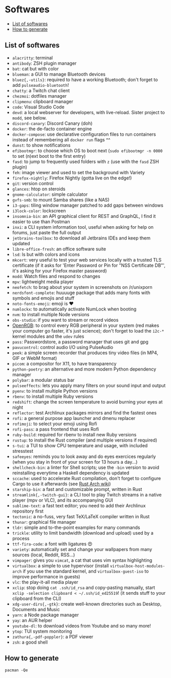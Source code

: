 # Softwares

<!-- toc -->

- [List of softwares](#list-of-softwares)
- [How to generate](#how-to-generate)

<!-- tocstop -->

## List of softwares

- `alacritty`: terminal
- `antibody`: ZSH plugin manager
- `bat`: cat but with color
- `blueman`: a GUI to manage Bluetooth devices
- `bluez{,-utils}`: required to have a working Bluetooth; don't forget to add `pulseaudio-bluetooth`!
- `chatty`: a Twitch chat client
- `chezmoi`: dotfiles manager
- `clipmenu`: clipboard manager
- `code`: Visual Studio Code
- `devd`: a local webserver for developers, with live-reload. Sister project to `modd`, see below.
- `discord-canary`: Discord Canary (doh)
- `docker`: the de-facto container engine
- `docker-compose`: use declarative configuration files to run containers instead of remembering all `docker run` flags ^^
- `dunst`: to show notifications
- `efibootmgr`: to choose which OS to boot next (`sudo efibootmgr -n 0000` to set (n)ext boot to the first entry)
- `fasd`: to jump to frequently used folders with `z` (use with the `fasd` ZSH plugin)
- `feh`: image viewer and used to set the background with Variety
- `firefox-nightly`: Firefox Nightly (gotta live on the edge!)
- `git`: version control
- `glances`: htop on steroids
- `gnome-calculator`: simple calculator
- `gvfs-smb`: to mount Samba shares (like a NAS)
- `i3-gaps`: tiling window manager patched to add gaps between windows
- `i3lock-color`: lockscreen
- `insomnia-bin`: an API graphical client for REST and GraphQL, I find it easier to use than Postman
- `inxi`: a CLI system information tool, useful when asking for help on forums, just paste the full output
- `jetbrains-toolbox`: to download all Jetbrains IDEs and keep them updated
- `libre-office-fresh`: an office software suite
- `lsd`: ls but with colors and icons
- `mkcert`: very useful to test your web services locally with a trusted TLS certificate (if it asks for 'Enter Password or Pin for "NSS Certificate DB"', it's asking for your Firefox master password)
- `modd`: Watch files and respond to changes
- `mpv`: lightweight media player
- `neofetch`: to brag about your system in screenshots on /r/unixporn
- `nerdsfont-complete`: huuuuge package that adds many fonts with symbols and emojis and stuff
- `noto-fonts-emoji`: emoji is ❤️
- `numlockx`: to automatically activate NumLock when booting
- `nvm`: to install multiple Node versions
- `obs-studio`: if you want to stream or record videos
- [OpenRGB](https://gitlab.com/CalcProgrammer1/OpenRGB): to control every RGB peripheral in your system (red makes your computer go faster, it's just science); don't forget to load the `i2c-*` kernel modules and the `udev` rules
- `pass`: Passwordstore, a password manager that uses git and gpg
- `pavucontrol`: control audio I/O using PulseAudio
- `peek`: a simple screen recorder that produces tiny video files (in MP4, GIF or WebM format)
- `picom`: a compositor for X11, to have transparency
- `python-poetry`: an alternative and more modern Python dependency manager
- `polybar`: a modular status bar
- `pulseeffects`: lets you apply many filters on your sound input and output
- `pyenv`: to install multiple Python versions
- `rbenv`: to install multiple Ruby versions
- `redshift`: change the screen temperature to avoid burning your eyes at night
- `reflector`: test Archlinux packages mirrors and find the fastest ones
- `rofi`: a general purpose app launcher and dmenu replacer
- `rofimoji`: to select your emoji using Rofi
- `rofi-pass`: a pass frontend that uses Rofi
- `ruby-build`: required for rbenv to install new Ruby versions
- `rustup`: to install the Rust compiler (and multiple versions if required)
- `s-tui`: a TUI to show CPU temperature and usage, with included stresstest
- `safeeyes`: reminds you to look away and do eyes exercices regularly (when you stay in front of your screen for 13 hours a day...)
- `shellcheck-bin`: a linter for Shell scripts; use the `-bin` version to avoid reinstalling everytime a Haskell dependency is updated
- `sccache`: used to accelerate Rust compilation, don't forget to configure Cargo to use it afterwards (see [Rust Arch wiki](https://wiki.archlinux.org/index.php/Rust#sccache))
- `starship-bin`: a fast and customizable prompt, written in Rust
- `streamlink{,-twitch-gui}`: a CLI tool to play Twitch streams in a native player (mpv or VLC), and its accompanying GUI
- `sublime-text`: a fast text editor; you need to add their Archlinux repository first
- `tectonic`: a no-fuss, very fast TeX/LaTeX compiler written in Rust
- `thunar`: graphical file manager
- `tldr`: simple and to-the-point examples for many commands
- `trickle`: utility to limit bandwidth (download and upload) used by a process
- `ttf-fira-code`: a font with ligatures 😍
- `variety`: automatically set and change your wallpapers from many sources (local, Reddit, RSS...)
- `vimpager`: gives you `vimcat`, a cat that uses vim syntax highlighting
- `virtualbox`: a simple to use hypervisor (install `virtualbox-host-modules-arch` if you use the standard kernel, and `virtualbox-guest-iso` to improve performance in guests)
- `vlc`: the play-it-all media player
- `xclip`: stop doing `cat .ssh/id_rsa` and copy-pasting manually, start `xclip -selection clipboard < ~/.ssh/id_ed25519`! (it sends stuff to your clipboard from the CLI)
- `xdg-user-dirs{,-gtk}`: create well-known directories such as Desktop, Documents and Music
- `yarn`: a Node package manager
- `yay`: an AUR helper
- `youtube-dl`: to download videos from Youtube and so many more!
- `ytop`: TUI system monitoring
- `zathura{,-pdf-poppler}`: a PDF viewer
- `zsh`: a good shell

## How to generate

`pacman -Qe`
